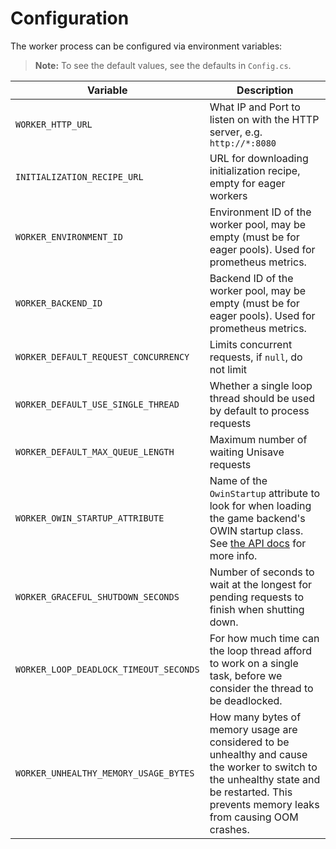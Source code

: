 # Configuration

The worker process can be configured via environment variables:

> **Note:** To see the default values, see the defaults in `Config.cs`.

| Variable                             | Description |
|--------------------------------------|-------------|
| `WORKER_HTTP_URL`                    | What IP and Port to listen on with the HTTP server, e.g. `http://*:8080` |
| `INITIALIZATION_RECIPE_URL`          | URL for downloading initialization recipe, empty for eager workers |
| `WORKER_ENVIRONMENT_ID`              | Environment ID of the worker pool, may be empty (must be for eager pools). Used for prometheus metrics. |
| `WORKER_BACKEND_ID`                  | Backend ID of the worker pool, may be empty (must be for eager pools). Used for prometheus metrics. |
| `WORKER_DEFAULT_REQUEST_CONCURRENCY` | Limits concurrent requests, if `null`, do not limit |
| `WORKER_DEFAULT_USE_SINGLE_THREAD`   | Whether a single loop thread should be used by default to process requests |
| `WORKER_DEFAULT_MAX_QUEUE_LENGTH`    | Maximum number of waiting Unisave requests |
| `WORKER_OWIN_STARTUP_ATTRIBUTE`      | Name of the `OwinStartup` attribute to look for when loading the game backend's OWIN startup class. See [the API docs](api-game-backend.md) for more info. |
| `WORKER_GRACEFUL_SHUTDOWN_SECONDS`   | Number of seconds to wait at the longest for pending requests to finish when shutting down. |
| `WORKER_LOOP_DEADLOCK_TIMEOUT_SECONDS` | For how much time can the loop thread afford to work on a single task, before we consider the thread to be deadlocked. |
| `WORKER_UNHEALTHY_MEMORY_USAGE_BYTES` | How many bytes of memory usage are considered to be unhealthy and cause the worker to switch to the unhealthy state and be restarted. This prevents memory leaks from causing OOM crashes. |
